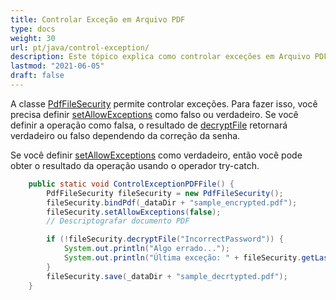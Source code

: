 ```yaml
---
title: Controlar Exceção em Arquivo PDF
type: docs
weight: 30
url: pt/java/control-exception/
description: Este tópico explica como controlar exceções em Arquivo PDF usando a Classe PdfFileSecurity.
lastmod: "2021-06-05"
draft: false
---
```


A classe [PdfFileSecurity](https://reference.aspose.com/pdf/java/com.aspose.pdf.facades/PdfFileSecurity) permite controlar exceções. Para fazer isso, você precisa definir [setAllowExceptions](https://reference.aspose.com/pdf/java/com.aspose.pdf.facades/PdfFileSecurity#setAllowExceptions-boolean-) como falso ou verdadeiro. Se você definir a operação como falsa, o resultado de [decryptFile](https://reference.aspose.com/pdf/java/com.aspose.pdf.facades/PdfFileSecurity#decryptFile-java.lang.String-) retornará verdadeiro ou falso dependendo da correção da senha.

Se você definir [setAllowExceptions](https://reference.aspose.com/pdf/java/com.aspose.pdf.facades/PdfFileSecurity#setAllowExceptions-boolean-) como verdadeiro, então você pode obter o resultado da operação usando o operador try-catch.

```java
    public static void ControlExceptionPDFFile() {
        PdfFileSecurity fileSecurity = new PdfFileSecurity();
        fileSecurity.bindPdf(_dataDir + "sample_encrypted.pdf");
        fileSecurity.setAllowExceptions(false);
        // Descriptografar documento PDF

        if (!fileSecurity.decryptFile("IncorrectPassword")) {
            System.out.println("Algo errado...");
            System.out.println("Última exceção: " + fileSecurity.getLastException().getMessage());
        }
        fileSecurity.save(_dataDir + "sample_decrtypted.pdf");
    }
```